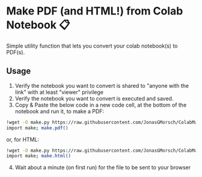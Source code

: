 # Make PDF (and HTML!) from Colab Notebook 📋

Simple utility function that lets you convert your colab notebook(s) to PDF(s).

## Usage
1. Verify the notebook you want to convert is shared to "anyone with the link" with at least "viewer" privilege 
2. Verify the notebook you want to convert is executed and saved.
3. Copy & Paste the below code in a new code cell, at the bottom of the notebook and run it, to make a PDF:
    
```bash
!wget -O make.py https://raw.githubusercontent.com/JonasGMorsch/ColabMakePDF/master/make.py
import make; make.pdf()
```
or, for HTML:

```bash
!wget -O make.py https://raw.githubusercontent.com/JonasGMorsch/ColabMakePDF/master/make.py
import make; make.html()
```
4. Wait about a minute (on first run) for the file to be sent to your browser
